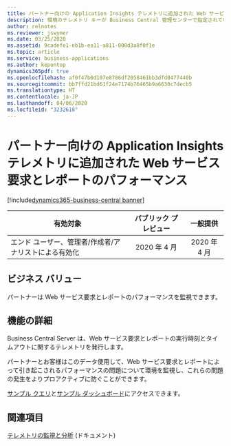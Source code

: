 ```yaml
---
title: パートナー向けの Application Insights テレメトリに追加された Web サービス要求とレポートのパフォーマンス
description: 環境のテレメトリ キーが Business Central 管理センターで指定されている場合、サーバーは Web サービス要求の実行時刻とレポート実行時刻に関するテレメトリを発行します。
author: relnotes
ms.reviewer: jswymer
ms.date: 03/25/2020
ms.assetid: 9cadefe1-eb1b-ea11-a811-000d3a8f0f1e
ms.topic: article
ms.service: business-applications
ms.author: kepontop
dynamics365pdf: true
ms.openlocfilehash: af0f47b0d107e8786df2058461bb3dfd0477440b
ms.sourcegitcommit: bb7ffd21bd61f24e7174b76465b9a6630c7decb5
ms.translationtype: HT
ms.contentlocale: ja-JP
ms.lasthandoff: 04/06/2020
ms.locfileid: "3232618"
---
```

# <a name="performance-of-web-service-requests-and-reports-added-to-application-insights-telemetry-for-partners"></a>パートナー向けの Application Insights テレメトリに追加された Web サービス要求とレポートのパフォーマンス
[!include[dynamics365-business-central banner](../includes/dynamics365-business-central.md)]

| 有効対象    |  パブリック プレビュー | 一般提供 | 
| ---------- | :----------: |:----------: |
|エンド ユーザー、管理者/作成者/アナリストによる有効化|2020 年 4 月| 2020 年 4 月|


## <a name="business-value"></a>ビジネス バリュー
<!-- bv start -->
パートナーは Web サービス要求とレポートのパフォーマンスを監視できます。
<!-- bv end -->



## <a name="feature-details"></a>機能の詳細
<!--feature detail start -->
Business Central Server は、Web サービス要求とレポートの実行時刻とタイムアウトに関するテレメトリを発行します。 

パートナーとお客様はこのデータ使用して、Web サービス要求とレポートによって引き起こされるパフォーマンスの問題について環境を監視し、これらの問題の発生をよりプロアクティブに防ぐことができます。

[サンプル クエリ](https://github.com/microsoft/BCTech/tree/master/samples/AppInsights/KQL)と[サンプル ダッシュボード](https://github.com/microsoft/BCTech/tree/master/samples/AppInsights/Dashboard)にアクセスできます。
<!--feature detail end -->










## <a name="see-also"></a>関連項目


<!--docs start-->
[テレメトリの監視と分析](https://docs.microsoft.com/dynamics365/business-central/dev-itpro/administration/telemetry-overview) (ドキュメント)
<!--docs end-->

